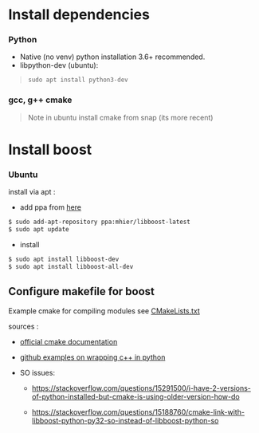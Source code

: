 # Install dependencies

### Python

- Native (no venv) python installation 3.6+ recommended.
- libpython-dev (ubuntu): 

> `sudo apt install python3-dev`

### gcc, g++ cmake

> Note in ubuntu install cmake from snap (its more recent)

# Install boost

### Ubuntu

install via apt :

- add ppa from [here](https://launchpad.net/~mhier/+archive/ubuntu/libboost-latest)

```bash
$ sudo add-apt-repository ppa:mhier/libboost-latest
$ sudo apt update
```

- install

```bash
$ sudo apt install libboost-dev
$ sudo apt install libboost-all-dev
```

## Configure makefile for boost 

Example cmake for compiling modules see [CMakeLists.txt](CMakeLists.txt)

sources : 
- [official cmake documentation](https://cmake.org/cmake/help/latest/module/FindBoost.html)
- [github examples on wrapping c++ in python](https://github.com/TNG/boost-python-examples)
- SO issues:
    
    - https://stackoverflow.com/questions/15291500/i-have-2-versions-of-python-installed-but-cmake-is-using-older-version-how-do
    
    - https://stackoverflow.com/questions/15188760/cmake-link-with-libboost-python-py32-so-instead-of-libboost-python-so 


